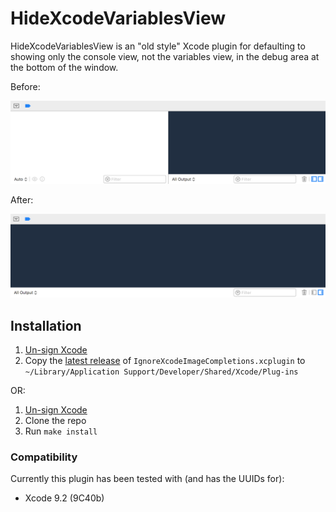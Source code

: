 # HideXcodeVariablesView

HideXcodeVariablesView is an "old style" Xcode plugin for defaulting to
showing only the console view, not the variables view, in the debug
area at the bottom of the window.

Before:

![before](before.png)

After:

![after](after.png)

## Installation

1. [Un-sign Xcode][unsign]
1. Copy the [latest release][releases] of
   `IgnoreXcodeImageCompletions.xcplugin` to `~/Library/Application
   Support/Developer/Shared/Xcode/Plug-ins`

OR:

1. [Un-sign Xcode][unsign]
1. Clone the repo
1. Run `make install`

### Compatibility

Currently this plugin has been tested with (and has the UUIDs for):

- Xcode 9.2 (9C40b)

[releases]: https://github.com/keith/HideXcodeVariablesView/releases
[unsign]: https://github.com/XVimProject/XVim/blob/master/INSTALL_Xcode8.md
